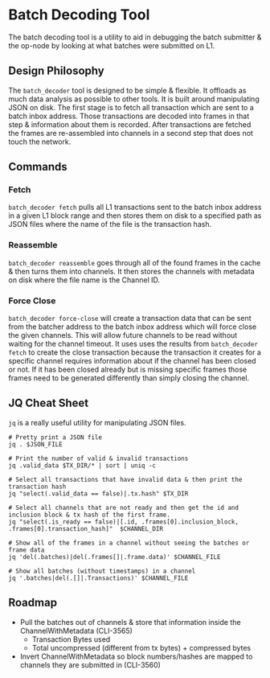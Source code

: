 # Batch Decoding Tool

The batch decoding tool is a utility to aid in debugging the batch submitter & the op-node
by looking at what batches were submitted on L1.

## Design Philosophy

The `batch_decoder` tool is designed to be simple & flexible. It offloads as much data analysis
as possible to other tools. It is built around manipulating JSON on disk. The first stage is to
fetch all transaction which are sent to a batch inbox address. Those transactions are decoded into
frames in that step & information about them is recorded. After transactions are fetched the frames
are re-assembled into channels in a second step that does not touch the network.


## Commands

### Fetch

`batch_decoder fetch` pulls all L1 transactions sent to the batch inbox address in a given L1 block
range and then stores them on disk to a specified path as JSON files where the name of the file is
the transaction hash.

### Reassemble

`batch_decoder reassemble` goes through all of the found frames in the cache & then turns them
into channels. It then stores the channels with metadata on disk where the file name is the Channel ID.


### Force Close

`batch_decoder force-close` will create a transaction data that can be sent from the batcher address to
the batch inbox address which will force close the given channels. This will allow future channels to
be read without waiting for the channel timeout. It uses uses the results from `batch_decoder fetch` to
create the close transaction because the transaction it creates for a specific channel requires information
about if the channel has been closed or not. If it has been closed already but is missing specific frames
those frames need to be generated differently than simply closing the channel.


## JQ Cheat Sheet

`jq` is a really useful utility for manipulating JSON files.

```
# Pretty print a JSON file
jq . $JSON_FILE

# Print the number of valid & invalid transactions
jq .valid_data $TX_DIR/* | sort | uniq -c  

# Select all transactions that have invalid data & then print the transaction hash
jq "select(.valid_data == false)|.tx.hash" $TX_DIR

# Select all channels that are not ready and then get the id and inclusion block & tx hash of the first frame.
jq "select(.is_ready == false)|[.id, .frames[0].inclusion_block, .frames[0].transaction_hash]"  $CHANNEL_DIR

# Show all of the frames in a channel without seeing the batches or frame data
jq 'del(.batches)|del(.frames[]|.frame.data)' $CHANNEL_FILE

# Show all batches (without timestamps) in a channel
jq '.batches|del(.[]|.Transactions)' $CHANNEL_FILE
```


## Roadmap

- Pull the batches out of channels & store that information inside the ChannelWithMetadata (CLI-3565)
	- Transaction Bytes used
	- Total uncompressed (different from tx bytes) + compressed bytes
- Invert ChannelWithMetadata so block numbers/hashes are mapped to channels they are submitted in (CLI-3560)
